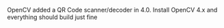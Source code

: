 OpenCV added a QR Code scanner/decoder in 4.0.  Install OpenCV 4.x and everything should build just fine
